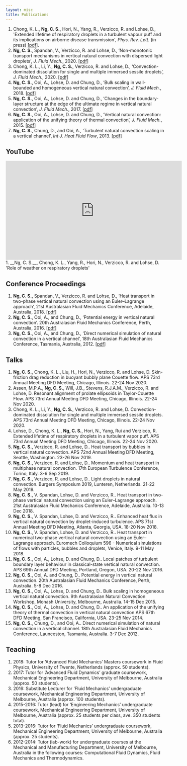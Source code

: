 ```yaml
---
layout: misc
title: Publications
---
```


1. Chong, K. L., __Ng, C. S.__, Hori, N., Yang, R., Verzicco, R. and Lohse, D., 'Extended lifetime of respiratory droplets in a turbulent vapour puff and its implications on airborne disease transmission', _Phys. Rev. Lett._ (in press) [[pdf]](https://doi.org/10.1101/2020.08.04.20168468).
2. __Ng, C. S.__, Spandan, V., Verzicco, R. and Lohse, D., 
‘Non-monotonic transport mechanisms in vertical natural convection with dispersed light droplets’, _J. Fluid Mech._, 2020.  [[pdf]](https://doi.org/10.1017/jfm.2020.506)
3. Chong, K. L., Li, Y., __Ng, C. S.__, Verzicco, R. and Lohse, D., ‘Convection-dominated dissolution for single and multiple immersed sessile droplets’, _J. Fluid Mech._, 2020. [[pdf]](https://doi.org/10.1017/jfm.2020.175)
4. __Ng, C. S.__, Ooi, A., Lohse, D. and Chung, D., ‘Bulk scaling in wall-bounded and homogeneous vertical natural convection’, _J. Fluid Mech._, 2018. [[pdf]](https://arxiv.org/abs/1806.08341)
5. __Ng, C. S.__, Ooi, A., Lohse, D. and Chung, D., ‘Changes in the boundary-layer structure at the edge of the ultimate regime in vertical natural convection’, _J. Fluid Mech._, 2017. [[pdf]](https://arxiv.org/abs/1806.08326)
6. __Ng, C. S.__, Ooi, A., Lohse, D. and Chung, D., ‘Vertical natural convection: application of the unifying theory of thermal convection’, _J. Fluid Mech._, 2015. [[pdf]](https://arxiv.org/abs/1806.07698)
7. __Ng, C. S.__, Chung, D., and Ooi, A., ‘Turbulent natural convection scaling in a vertical channel’, _Int J. Heat Fluid Flow_, 2013. [[pdf]](https://doi.org/10.1016/j.ijheatfluidflow.2013.08.011)


## YouTube

<iframe width="560" height="315" src="https://www.youtube.com/watch?v=QiG5-naXkBo" frameborder="0" allowfullscreen></iframe>
1. __Ng, C. S.__, Chong, K. L., Yang, R., Hori, N., Verzicco, R. and Lohse, D. 'Role of weather on respiratory droplets'

## Conference Proceedings
1. __Ng, C. S.__, Spandan, V., Verzicco, R. and Lohse, D., ‘Heat transport in two-phase vertical natural convection using an Euler–Lagrange approach’, 21st Australasian Fluid Mechanics Conference, Adelaide, Australia, 2018.  [[pdf]](https://people.eng.unimelb.edu.au/imarusic/proceedings/21/Contribution_520_final.pdf)
2. __Ng, C. S.__, Ooi, A., and Chung, D., ‘Potential energy in vertical natural convection’. 20th Australasian Fluid Mechanics Conference, Perth, Australia, 2016.  [[pdf]](https://people.eng.unimelb.edu.au/imarusic/proceedings/20/727%20Paper.pdf)
3. __Ng, C. S.__, Ooi, A., and Chung, D., ‘Direct numerical simulation of natural convection in a vertical channel’, 18th Australasian Fluid Mechanics Conference, Tasmania, Australia, 2012.  [[pdf]](https://people.eng.unimelb.edu.au/imarusic/proceedings/18/222%20-%20Ng.pdf)

## Talks
1. __Ng, C. S.__, Chong, K. L., Liu, H., Hori, N., Verzicco, R. and Lohse, D. Skin-friction drag reduction in buoyant bubbly plane Couette flow. APS 73rd Annual Meeting DFD Meeting, Chicago, Illinois. 22-24 Nov 2020.
2. Assen, M.P.A., __Ng, C. S.__, Will, J.B., Stevens, R.J.A.M., Verzicco, R. and Lohse, D. Resonant alignment of prolate ellipsoids in Taylor-Couette Flow. APS 73rd Annual Meeting DFD Meeting, Chicago, Illinois. 22-24 Nov 2020.
3. Chong, K. L., Li, Y., __Ng, C. S.__, Verzicco, R. and Lohse, D. Convection-dominated dissolution for single and multiple immersed sessile droplets. APS 73rd Annual Meeting DFD Meeting, Chicago, Illinois. 22-24 Nov 2020.
4. Lohse, D., Chong, K. L., __Ng, C. S.__, Hori, N., Yang, Rui and Verzicco, R. Extended lifetime of respiratory droplets in a turbulent vapor puff. APS 73rd Annual Meeting DFD Meeting, Chicago, Illinois. 22-24 Nov 2020.
5. __Ng, C. S.__, Verzicco, R. and Lohse, D.. Heat transport by bubbles in vertical natural convection. APS 72nd Annual Meeting DFD Meeting, Seattle, Washington. 23-26 Nov 2019.
6. __Ng, C. S.__, Verzicco, R. and Lohse, D.. Momentum and heat transport in multiphase natural convection. 17th European Turbulence Conference, Torino, Italy. 3-6 Sep 2019.
7. __Ng, C. S.__, Verzicco, R. and Lohse, D.. Light droplets in natural convection. Burgers Symposium 2019, Lunteren, Netherlands. 21-22 May 2019.
8. __Ng, C. S.__, V. Spandan, Lohse, D. and Verzicco, R.. Heat transport in two-phase vertical natural convection using an Euler–Lagrange approach. 21st Australasian Fluid Mechanics Conference, Adelaide, Australia. 10-13 Dec 2018.
9. __Ng, C. S.__, V. Spandan, Lohse, D. and Verzicco, R.. Enhanced heat flux in vertical natural convection by droplet-induced turbulence. APS 71st Annual Meeting DFD Meeting, Atlanta, Georgia, USA. 18-20 Nov 2018.
10. __Ng, C. S.__, V. Spandan, Lohse, D. and Verzicco, R.. Heat transport in numerical two-phase vertical natural convection using an Euler–Lagrange approach. Euromech Colloquium 596 - Numerical simulations of flows with particles, bubbles and droplets, Venice, Italy. 9-11 May 2018.
11. __Ng, C. S.__, Ooi, A., Lohse, D. and Chung, D.. Local patches of turbulent boundary layer behaviour in classical-state vertical natural convection. APS 69th Annual DFD Meeting, Portland, Oregon, USA. 20-22 Nov 2016.
12. __Ng, C. S.__, Ooi, A. and Chung, D.. Potential energy in vertical natural convection. 20th Australasian Fluid Mechanics Conference, Perth, Australia. 5-8 Dec 2016.
13. __Ng, C. S.__, Ooi, A., Lohse, D. and Chung, D.. Bulk scaling in homogeneous vertical natural convection. 9th Australasian Natural Convection Workshop, Monash University, Melbourne, Australia. 14-15 Dec 2015.
14. __Ng, C. S.__, Ooi, A., Lohse, D. and Chung, D.. An application of the unifying theory of thermal convection in vertical natural convection APS 67th DFD Meeting, San Francisco, California, USA. 23-25 Nov 2014.
15. __Ng, C. S.__, Chung, D., and Ooi, A.. Direct numerical simulation of natural convection in a vertical channel. 18th Australasian Fluid Mechanics Conference, Launceston, Tasmania, Australia. 3-7 Dec 2012.

## Teaching

1. 2018: Tutor for ‘Advanced Fluid Mechanics’ Masters coursework in Fluid Physics, University of Twente, Netherlands (approx. 50 students).
2. 2017: Tutor for ‘Advanced Fluid Dynamics’ graduate coursework, Mechanical Engineering Department, University of Melbourne, Australia (approx. 50 students).
3. 2016: Substitute Lecturer for ‘Fluid Mechanics’ undergraduate coursework, Mechanical Engineering Department, University of Melbourne, Australia (approx. 100 students).
4. 2015-2016: Tutor (lead) for ‘Engineering Mechanics’ undergraduate coursework, Mechanical Engineering Department, University of Melbourne, Australia (approx. 25 students per class, ave. 350 students total).
5. 2013-2016: Tutor for ‘Fluid Mechanics’ undergraduate coursework, Mechanical Engineering Department, University of Melbourne, Australia (approx. 25 students).
6. 2012-2014: Tutor (lab-work) for undergraduate courses at the Mechanical and Manufacturing Department, University of Melbourne, Australia in the following courses: Computational Fluid Dynamics, Fluid Mechanics and Thermodynamics. 